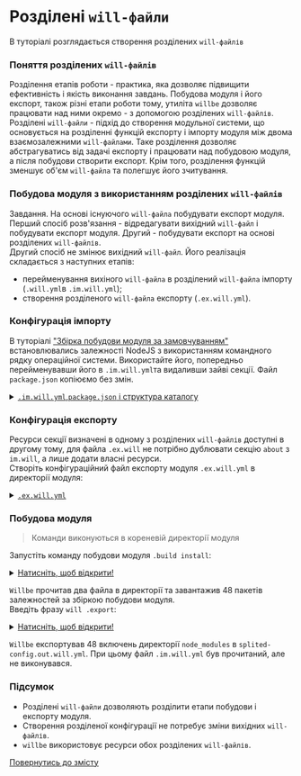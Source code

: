 # Розділені `will-файли`

В туторіалі розглядається створення розділених `will-файлів`

### <a name="split-file-structure"></a> Поняття розділених `will-файлів`
Розділення етапів роботи - практика, яка дозволяє підвищити ефективність і якість виконання завдань. Побудова модуля і його експорт, також різні етапи роботи тому, утиліта `willbe` дозволяє працювати над ними окремо - з допомогою розділених `will-файлів`.  
Розділені `will-файли` - підхід до створення модульної системи, що основується на розділенні функцій експорту і імпорту модуля між двома взаємозалежними `will-файлами`. Таке розділення дозволяє абстрагуватись від задачі експорту і працювати над побудовою модуля, а після побудови створити експорт. Крім того, розділення функцій зменшує об'єм `will-файла` та полегшує його зчитування.  

### <a name=""></a> Побудова модуля з використанням розділених `will-файлів`
Завдання. На основі існуючого `will-файла` побудувати експорт модуля.  
Перший спосіб розв'язання - відредагувати вихідний `will-файл` і побудувати експорт модуля. Другий - побудувати експорт на основі розділених `will-файлів`.  
Другий спосіб не змінює вихідний `will-файл`. Його реалізація складається з наступних етапів:   
- перейменування вихіного `will-файла` в розділений `will-файла` імпорту (`.will.yml`в `.im.will.yml`);  
- створення розділеного `will-файла` експорту (`.ex.will.yml`).  

### <a name="import-configuration"></a> Конфігурація імпорту  
В туторіалі ["Збірка побудови модуля за замовчуванням"](DefaultCriterionInWillFile.md) встановлювались залежності NodeJS з використанням командного рядку операційної системи. Використайте його, попередньо перейменувавши його в `.im.will.yml`та видаливши зайві секції. Файл `package.json` копіюємо без змін.  

<details>
  <summary><u><code>.im.will.yml</code>,<code>package.json</code> і структура каталогу</u></summary>

<p><code>.im.will.yml</code></p>

```yaml

about :

  name : splited-config
  description : "Splited module config"
  version : 0.0.1

step :

  npm.install :
    currentPath : '.'
    shell : npm install

build :

  install:
    criterion :
      default : 1
    steps :
      - npm.install
      
```

<p><code>package.json</code></p>

``` json
{
  "name": "npmUsing",
  "dependencies": {
    "express": ""
  }
}

```

<p>Структура модуля</p>

```
defaultBuild
     ├── package.json
     └── .im.will.yml

```

</details>

### <a name="export-configuration"></a> Конфігурація експорту  
Ресурси секції визначені в одному з розділених `will-файлів` доступні в другому тому, для файла `.ex.will` не потрібно дублювати секцію `about` з `im.will`, а лише додати власні ресурси.  
Створіть конфігураційний файл експорту модуля `.ex.will.yml` в директорії модуля:

<details>
  <summary><u><code>.ex.will.yml</code></u></summary>

```yaml
path :

  out : 'out'
  fileToExport : './node_modules/*'

step  :

  export.single :
      inherit : predefined.export
      tar : 0
      export : path::fileToExport

build :

  export :
      criterion :
          default : 1
          export : 1
      steps :
          - export.single
          
```

<p>Структура модуля</p>

```
defaultBuild
     ├── package.json
     ├── .ex.will.yml
     └── .im.will.yml

```

</details>

### <a name="executions"></a> Побудова модуля  

> Команди виконуються в кореневій директорії модуля

Запустіть команду побудови модуля `.build install`:

<details>
  <summary><u>Натисніть, щоб відкрити!</u></summary>

```
[user@user ~]$ will .build install
...
. Read 2 will-files in 0.123s
...
Building install
 > npm install 
...
added 48 packages from 36 contributors and audited 121 packages in 8.733s
found 0 vulnerabilities

  Built install in 11.712s

```

<p>Структура після завантаження</p>

```
.
├── node_modules
│         ├── ...
│         ├── ...
│
├── package.json
├── package-lock.json
├── .ex.will.yml
└── .im.will.yml

```

</details>


`Willbe` прочитав два файла в директорії та завантажив 48 пакетів залежностей за збіркою побудови модуля.  
Введіть фразу `will .export`:  

<details>
  <summary><u>Натисніть, щоб відкрити!</u></summary>

```
[user@user ~]$ will .export
...
 . Read 2 will-files in 0.131s

  Exporting export
   + Write out will-file /path_to_files/out/splited-config.out.will.yml
   + Exported export with 48 files in 2.108s
  Exported export in 2.155s

```

<p>Структура після завантаження</p>

```
.
├── node_modules
│         ├── ...
│         ├── ...
│
├── out
│    ├── splited-config.out.will.yml
│ 
├── package.json
├── package-lock.json
├── .ex.will.yml
└── .im.will.yml

```

</details>


`Willbe` експортував 48 включень директорії `node_modules` в `splited-config.out.will.yml`. При цьому файл `.im.will.yml` був прочитаний, але не виконувався.  

### Підсумок  
- Розділені `will-файли` дозволяють розділити етапи побудови і експорту модуля.  
- Створення розділеної конфігурації не потребує зміни вихідних `will-файлів`.
- `willbe` використовує ресурси обох розділених `will-файлів`.
 
[Повернутись до змісту](../README.md#tutorials)